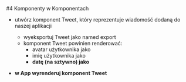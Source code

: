 #4 Komponenty w Komponentach

- utwórz komponent Tweet, który reprezentuje wiadomość dodaną do naszej aplikacji
  - wyeksportuj Tweet jako named export
  - komponent Tweet powinien renderować:
    - avatar użytkownika jako <img />
    - imię użytkownika jako <b>
    - datę (na sztywno) jako <time>
    
- w App wyrenderuj komponent Tweet